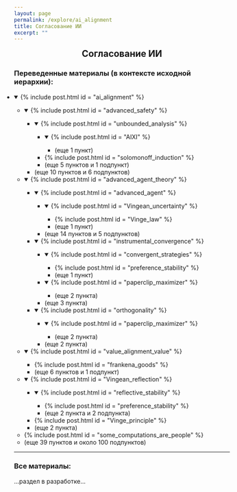 ```yaml
---
layout: page
permalink: /explore/ai_alignment
title: Согласование ИИ
excerpt: ""
---
```

<h2 style="margin-top:0; text-align:center">Согласование ИИ</h2>

### Переведенные материалы (в контексте исходной иерархии):

<!-- ПРИМЕР ДРЕВОВИДНОГО СПИСКА
<ul class="tree"><li>
  <details open><summary>Планеты гиганты</summary><ul>
    <li><details open><summary>Газовые</summary><ul>
      <li>Юпитер<br>Коммент</li>
      <li>Сатурн</li>
    </ul></details></li>
    <li><details open><summary>Ледяные</summary><ul>
      <li>Уран</li>
      <li>Нептун</li>
    </ul></details></li>
  </ul></details>
</li></ul> -->

<ul class="tree" style="margin-left: -1.5rem"><li><details open><summary>{% include post.html id = "ai_alignment" %}</summary><ul>
  <li><details open><summary>{% include post.html id = "advanced_safety" %}</summary><ul>
    <li><details open><summary>{% include post.html id = "unbounded_analysis" %}</summary><ul>
      <li><details open><summary>{% include post.html id = "AIXI" %}</summary><ul>
        <li>(еще 1 пункт)</li>
      </ul></details></li>
      <li>{% include post.html id = "solomonoff_induction" %}</li>
      <li>(еще 5 пунктов и 1 подпункт)</li>
    </ul></details></li>
    <li>(еще 10 пунктов и 6 подпунктов)</li>
  </ul></details></li>
  <li><details open><summary>{% include post.html id = "advanced_agent_theory" %}</summary><ul>
    <li><details open><summary>{% include post.html id = "advanced_agent" %}</summary><ul>
      <li><details open><summary>{% include post.html id = "Vingean_uncertainty" %}</summary><ul>
        <li>{% include post.html id = "Vinge_law" %}</li>
        <li>(еще 1 пункт)</li>
      </ul></details></li>
      <li>(еще 14 пунктов и 5 подпунктов)</li>
    </ul></details></li>
    <li><details open><summary>{% include post.html id = "instrumental_convergence" %}</summary><ul>
      <li><details open><summary>{% include post.html id = "convergent_strategies" %}</summary><ul>
        <li>{% include post.html id = "preference_stability" %}</li>
        <li>(еще 1 пункт)</li>
      </ul></details></li>
      <li><details open><summary>{% include post.html id = "paperclip_maximizer" %}</summary><ul>
        <li>(еще 2 пункта)</li>
      </ul></details></li>
      <li>(еще 3 пункта)</li>
    </ul></details></li>
    <li><details open><summary>{% include post.html id = "orthogonality" %}</summary><ul>
      <li><details open><summary>{% include post.html id = "paperclip_maximizer" %}</summary><ul>
        <li>(еще 2 пункта)</li>
      </ul></details></li>
      <li>(еще 2 пункта)</li>
    </ul></details></li>
  </ul></details></li>
  <li><details open><summary>{% include post.html id = "value_alignment_value" %}</summary><ul>
    <li>{% include post.html id = "frankena_goods" %}</li>
    <li>(еще 6 пунктов и 1 подпункт)</li>
  </ul></details></li>
  <li><details open><summary>{% include post.html id = "Vingean_reflection" %}</summary><ul>
    <li><details open><summary>{% include post.html id = "reflective_stability" %}</summary><ul>
      <li>{% include post.html id = "preference_stability" %}</li>
      <li>(еще 2 пункта и 2 подпункта)</li>
    </ul></details></li>
    <li>{% include post.html id = "Vinge_principle" %}</li>
    <li>(еще 2 пункта)</li>
  </ul></details></li>
  <li>{% include post.html id = "some_computations_are_people" %}</li>
  <li>(еще 39 пунктов и около 100 подпунктов)</li>
</ul></details></li></ul>

---

### Все материалы:

...раздел в разработке...

<!--
{% for t in site.data.p %}{% if t.id == "ai_alignment" %}
{% include post.html id = t.id %}
{% for c1 in t.children %}
- {% include post.html id = c1 %}
  {% for t1 in site.data.p %}{% if t1.id == c1 and t1.children %}{% for c2 in t1.children %}
    - {% include post.html id = c2 %}
  {% endfor %}{% endif %}{% endfor %}
{% endfor %}
{% endif %}{% endfor %}
-->
